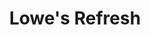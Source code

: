 ---
layout: project
title: Lowe's Refresh
color: 08c
images:
  - /images/lowes-refresh-001.png
  - /images/lowes-refresh-002.png
  - /images/lowes-refresh-007.png
  - /images/lowes-refresh-003.png
  - /images/lowes-refresh-004.png
  - /images/lowes-refresh-005.png
  - /images/lowes-refresh-006.png
meta:
  tech: XHTML, CSS, Angular, Electron, Node, MySQL
  client: Lowe's
  agency: projekt202
  year: 2016
type: desktop
---